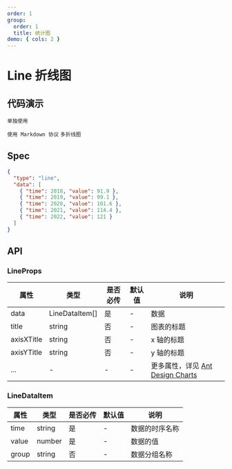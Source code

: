 ```yaml
---
order: 1
group:
  order: 1
  title: 统计图
demo: { cols: 2 }
---
```


# Line 折线图

## 代码演示

<code src="./demos/common">单独使用</code>

<code src="./demos/markdown">使用 Markdown 协议</code>
<code src="./demos/category" description="在 data 中传入 group 字段">多折线图</code>

## Spec

```json
{
  "type": "line",
  "data": [
    { "time": 2018, "value": 91.9 },
    { "time": 2019, "value": 99.1 },
    { "time": 2020, "value": 101.6 },
    { "time": 2021, "value": 114.4 },
    { "time": 2022, "value": 121 }
  ]
}
```

## API

### LineProps

| 属性       | 类型           | 是否必传 | 默认值 | 说明                                                                                               |
| ---------- | -------------- | -------- | ------ | -------------------------------------------------------------------------------------------------- |
| data       | LineDataItem[] | 是       | -      | 数据                                                                                               |
| title      | string         | 否       | -      | 图表的标题                                                                                         |
| axisXTitle | string         | 否       | -      | x 轴的标题                                                                                         |
| axisYTitle | string         | 否       | -      | y 轴的标题                                                                                         |
| ...        | -              | -        | -      | 更多属性，详见 [Ant Design Charts ](https://ant-design-charts.antgroup.com/options/plots/overview) |

### LineDataItem

| 属性  | 类型   | 是否必传 | 默认值 | 说明           |
| ----- | ------ | -------- | ------ | -------------- |
| time  | string | 是       | -      | 数据的时序名称 |
| value | number | 是       | -      | 数据的值       |
| group | string | 否       | -      | 数据分组名称   |
